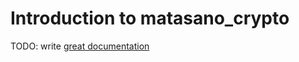 # Introduction to matasano_crypto

TODO: write [great documentation](http://jacobian.org/writing/what-to-write/)
